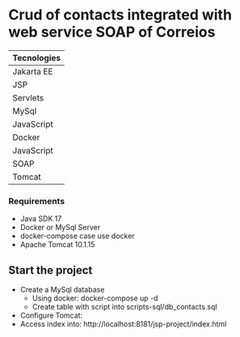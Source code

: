 # Crud of contacts integrated with web service SOAP of Correios


| Tecnologies 
| ------ |
| Jakarta EE | 
| JSP | 
| Servlets | 
| MySql | 
| JavaScript | 
| Docker | 
| JavaScript | 
| SOAP | 
| Tomcat |


### Requirements

- Java SDK 17
- Docker or MySql Server
- docker-compose case use docker
- Apache Tomcat 10.1.15


## Start the project

+ Create a MySql database
  - Using docker: docker-compose up -d
  - Create table with script into scripts-sql/db_contacts.sql
+ Configure Tomcat:
+ Access index into: http://localhost:8181/jsp-project/index.html